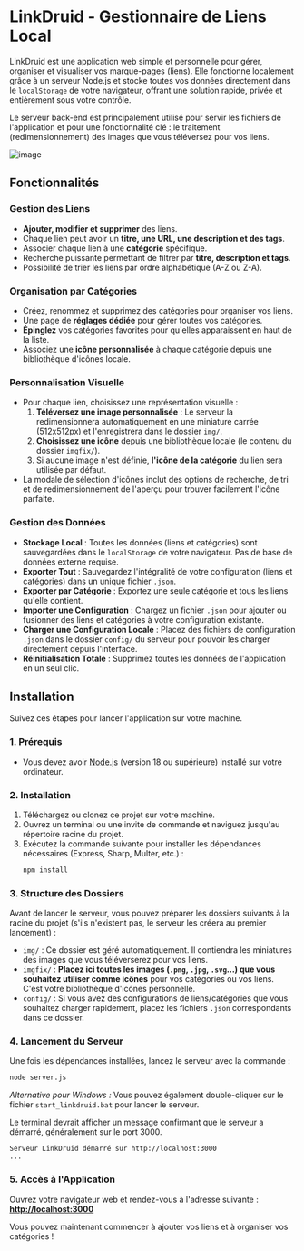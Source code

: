 # LinkDruid - Gestionnaire de Liens Local
LinkDruid est une application web simple et personnelle pour gérer, organiser et visualiser vos marque-pages (liens). Elle fonctionne localement grâce à un serveur Node.js et stocke toutes vos données directement dans le `localStorage` de votre navigateur, offrant une solution rapide, privée et entièrement sous votre contrôle.

Le serveur back-end est principalement utilisé pour servir les fichiers de l'application et pour une fonctionnalité clé : le traitement (redimensionnement) des images que vous téléversez pour vos liens.

![image](https://github.com/user-attachments/assets/3d47806e-cf9a-4afd-a1f7-31696308efce)

## Fonctionnalités

### Gestion des Liens
*   **Ajouter, modifier et supprimer** des liens.
*   Chaque lien peut avoir un **titre, une URL, une description et des tags**.
*   Associer chaque lien à une **catégorie** spécifique.
*   Recherche puissante permettant de filtrer par **titre, description et tags**.
*   Possibilité de trier les liens par ordre alphabétique (A-Z ou Z-A).

### Organisation par Catégories
*   Créez, renommez et supprimez des catégories pour organiser vos liens.
*   Une page de **réglages dédiée** pour gérer toutes vos catégories.
*   **Épinglez** vos catégories favorites pour qu'elles apparaissent en haut de la liste.
*   Associez une **icône personnalisée** à chaque catégorie depuis une bibliothèque d'icônes locale.

### Personnalisation Visuelle
*   Pour chaque lien, choisissez une représentation visuelle :
    1.  **Téléversez une image personnalisée** : Le serveur la redimensionnera automatiquement en une miniature carrée (512x512px) et l'enregistrera dans le dossier `img/`.
    2.  **Choisissez une icône** depuis une bibliothèque locale (le contenu du dossier `imgfix/`).
    3.  Si aucune image n'est définie, **l'icône de la catégorie** du lien sera utilisée par défaut.
*   La modale de sélection d'icônes inclut des options de recherche, de tri et de redimensionnement de l'aperçu pour trouver facilement l'icône parfaite.

### Gestion des Données
*   **Stockage Local** : Toutes les données (liens et catégories) sont sauvegardées dans le `localStorage` de votre navigateur. Pas de base de données externe requise.
*   **Exporter Tout** : Sauvegardez l'intégralité de votre configuration (liens et catégories) dans un unique fichier `.json`.
*   **Exporter par Catégorie** : Exportez une seule catégorie et tous les liens qu'elle contient.
*   **Importer une Configuration** : Chargez un fichier `.json` pour ajouter ou fusionner des liens et catégories à votre configuration existante.
*   **Charger une Configuration Locale** : Placez des fichiers de configuration `.json` dans le dossier `config/` du serveur pour pouvoir les charger directement depuis l'interface.
*   **Réinitialisation Totale** : Supprimez toutes les données de l'application en un seul clic.

## Installation

Suivez ces étapes pour lancer l'application sur votre machine.

### 1. Prérequis
*   Vous devez avoir [Node.js](https://nodejs.org/) (version 18 ou supérieure) installé sur votre ordinateur.

### 2. Installation
1.  Téléchargez ou clonez ce projet sur votre machine.
2.  Ouvrez un terminal ou une invite de commande et naviguez jusqu'au répertoire racine du projet.
3.  Exécutez la commande suivante pour installer les dépendances nécessaires (Express, Sharp, Multer, etc.) :
    ```bash
    npm install
    ```

### 3. Structure des Dossiers
Avant de lancer le serveur, vous pouvez préparer les dossiers suivants à la racine du projet (s'ils n'existent pas, le serveur les créera au premier lancement) :

*   `img/` : Ce dossier est géré automatiquement. Il contiendra les miniatures des images que vous téléverserez pour vos liens.
*   `imgfix/` : **Placez ici toutes les images (`.png`, `.jpg`, `.svg`...) que vous souhaitez utiliser comme icônes** pour vos catégories ou vos liens. C'est votre bibliothèque d'icônes personnelle.
*   `config/` : Si vous avez des configurations de liens/catégories que vous souhaitez charger rapidement, placez les fichiers `.json` correspondants dans ce dossier.

### 4. Lancement du Serveur
Une fois les dépendances installées, lancez le serveur avec la commande :
```bash
node server.js
```
*Alternative pour Windows :* Vous pouvez également double-cliquer sur le fichier `start_linkdruid.bat` pour lancer le serveur.

Le terminal devrait afficher un message confirmant que le serveur a démarré, généralement sur le port 3000.
```
Serveur LinkDruid démarré sur http://localhost:3000
...
```

### 5. Accès à l'Application
Ouvrez votre navigateur web et rendez-vous à l'adresse suivante :
[**http://localhost:3000**](http://localhost:3000)

Vous pouvez maintenant commencer à ajouter vos liens et à organiser vos catégories !
